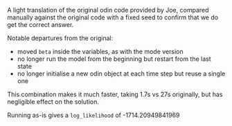 A light translation of the original odin code provided by Joe, compared manually against the original code with a fixed seed to confirm that we do get the correct answer.

Notable departures from the original:

* moved `beta` inside the variables, as with the mode version
* no longer run the model from the beginning but restart from the last state
* no longer initialise a new odin object at each time step but reuse a single one

This combination makes it much faster, taking 1.7s vs 27s originally, but has negligible effect on the solution.

Running as-is gives a `log_likelihood` of -1714.20949841969
